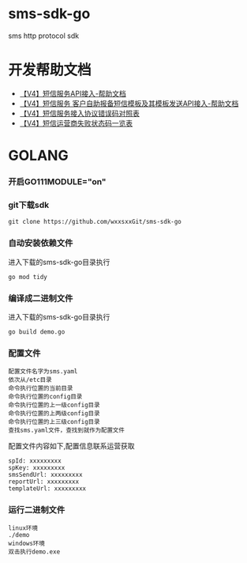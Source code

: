 # sms-sdk-go

sms http protocol sdk

# 开发帮助文档

- [【V4】短信服务API接入-帮助文档][]
- [【V4】短信服务 客户自助报备短信模板及其模板发送API接入-帮助文档][]
- [【V4】短信服务接入协议错误码对照表][]
- [【V4】短信运营商失败状态码一览表][]

[【V4】短信服务API接入-帮助文档]:https://api-wiki.wxxsxx.com
[【V4】短信服务 客户自助报备短信模板及其模板发送API接入-帮助文档]:https://www.yuque.com/docs/share/8446f03b-5132-4e87-b8d6-48b9cee0846a
[【V4】短信服务接入协议错误码对照表]:https://thoughts.teambition.com/share/5f22592404ce5e001a397794

[【V4】短信运营商失败状态码一览表]:https://thoughts.teambition.com/share/62f9aa40f3d36d0041586a7f#title=运营商短信失败状态码一览表

# GOLANG

### 开启GO111MODULE="on"

### git下载sdk
```
git clone https://github.com/wxxsxxGit/sms-sdk-go
```

### 自动安装依赖文件

进入下载的sms-sdk-go目录执行
```         
go mod tidy
```

### 编译成二进制文件
进入下载的sms-sdk-go目录执行
```
go build demo.go
```
### 配置文件
```
配置文件名字为sms.yaml
依次从/etc目录
命令执行位置的当前目录
命令执行位置的config目录
命令执行位置的上一级config目录
命令执行位置的上两级config目录
命令执行位置的上三级config目录
查找sms.yaml文件，查找到就作为配置文件
```
配置文件内容如下,配置信息联系运营获取
```
spId: xxxxxxxxx
spKey: xxxxxxxxx
smsSendUrl: xxxxxxxxx
reportUrl: xxxxxxxxx
templateUrl: xxxxxxxxx
```

### 运行二进制文件

```
linux环境
./demo
windows环境
双击执行demo.exe
```
